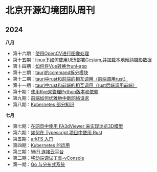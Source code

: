 # 北京开源幻境团队周刊

## 2024

**八月**

- 第十六期：[使用OpenCV进行图像处理](docs/2024/08/issue-16.md)
- 第十五期：[linux下如何使用UE5部署Cesium,并加载本地倾斜摄影数据](docs/2024/08/issue-15.md)
- 第十四期：[如何将Vue转换为uni-app](docs/2024/08/issue-14.md)
- 第十三期：[tauri的command拆分模块](docs/2024/08/issue-13.md)
- 第十二期：[tauri中rust和前端的相互调用（前端调用rust）](docs/2024/08/issue-12.md)
- 第十一期：[tauri中rust和前端的相互调用（rust后端调用前端）](docs/2024/08/issue-11.md)
- 第十期：[使用Rye来管理Python版本和依赖](docs/2024/08/issue-10.md)
- 第九期：[前端如何优雅地中断网络请求](docs/2024/08/issue-9.md)
- 第八期：[Kubernetes 部分知识](docs/2024/08/issue-8.md)

**七月**

- 第七期：[在网页中使用 FA3dViewer 来实现浏览3D模型](docs/2024/07/issue-7.md)
- 第六期：[如何在 Typescript 项目中使用 Rust](docs/2024/07/issue-6.md)
- 第五期：[arkTS 入门](docs/2024/07/issue-5.md)
- 第四期：[Kubernetes 的运用](docs/2024/07/issue-3.md)
- 第三期：[WiFi 连接云平台](docs/2024/07/issue-3.md)
- 第二期：[移动端调试工具-vConsole](docs/2024/07/issue-2.md)
- 第一期：[Go 与分布式系统](docs/2024/07/issue-1.md)
